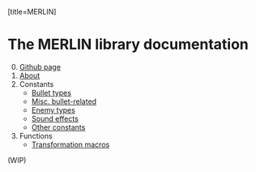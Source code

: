 [title=MERLIN]
# The MERLIN library documentation
0. [Github page](https://github.com/Priw8/merlin/)
1. [About](#s=MERLIN/doc/about)  
2. Constants
    - [Bullet types](#s=MERLIN/doc/globals/etama)
    - [Misc. bullet-related](#s=MERLIN/doc/globals/etama-etc)
    - [Enemy types](#s=MERLIN/doc/globals/enemy)
    - [Sound effects](#s=MERLIN/doc/globals/sfx)
    - [Other constants](#s=MERLIN/doc/globals/math)  
3. Functions
    - [Transformation macros](#s=MERLIN/doc/functions/transformations)
  
(WIP)